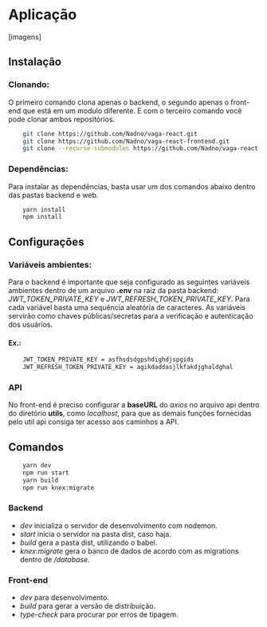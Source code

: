 # Aplicação

[imagens]

## Instalação

### Clonando:
O primeiro comando clona apenas o backend, o segundo apenas o front-end que está em um modulo diferente. E com o terceiro comando você pode clonar ambos repositórios.

```sh
    git clone https://github.com/Nadno/vaga-react.git
    git clone https://github.com/Nadno/vaga-react-frontend.git
    git clone --recurse-submodules https://github.com/Nadno/vaga-react.git
```

### Dependências:

Para instalar as dependências, basta usar um dos comandos abaixo dentro das pastas backend e web.

```sh
    yarn install
    npm install
```

## Configurações

### Variáveis ambientes:
Para o backend é importante que seja configurado as seguintes variáveis ambientes dentro de um arquivo **.env** na raiz da pasta backend: *JWT_TOKEN_PRIVATE_KEY* e *JWT_REFRESH_TOKEN_PRIVATE_KEY*. Para cada variável basta uma sequência aleatória de caracteres. As variáveis servirão como chaves públicas/secretas para a verificação e autenticação dos usuários.

#### Ex.:
```sh
    JWT_TOKEN_PRIVATE_KEY = asfhsdsdgpshdighdjspgids
    JWT_REFRESH_TOKEN_PRIVATE_KEY = agikdaddasjlkfakdjghaldghal
```

### API
No front-end é preciso configurar a **baseURL** do *axios* no arquivo api dentro do diretório **utils**, como *localhost*, para que as demais funções fornecidas pelo util api consiga ter acesso aos caminhos a API.

## Comandos

```sh
    yarn dev
    npm run start
    yarn build
    npm run knex:migrate
```
### Backend
- *dev* inicializa o servidor de desenvolvimento com nodemon.
- *start* inicia o servidor na pasta dist, caso haja.
- *build* gera a pasta dist, utilizando o babel.
- *knex:migrate* gera o banco de dados de acordo com as migrations dentro de */database*.


### Front-end
- *dev* para desenvolvimento.
- *build* para gerar a versão de distribuição.
- *type-check* para procurar por erros de tipagem.
